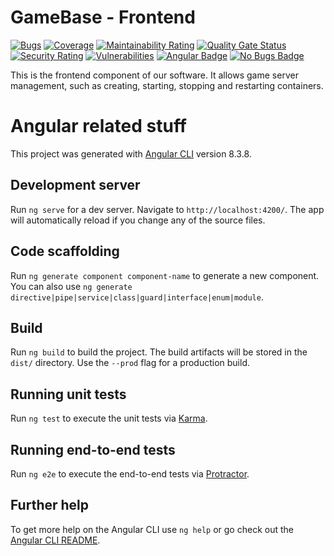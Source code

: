 # GameBase - Frontend
[![Bugs](https://sonarqube.gahr.dev/api/project_badges/measure?project=GB-F&metric=bugs)](https://sonarqube.gahr.dev/dashboard?id=GB-F)
[![Coverage](https://sonarqube.gahr.dev/api/project_badges/measure?project=GB-F&metric=coverage)](https://sonarqube.gahr.dev/dashboard?id=GB-F)
[![Maintainability Rating](https://sonarqube.gahr.dev/api/project_badges/measure?project=GB-F&metric=sqale_rating)](https://sonarqube.gahr.dev/dashboard?id=GB-F)
[![Quality Gate Status](https://sonarqube.gahr.dev/api/project_badges/measure?project=GB-F&metric=alert_status)](https://sonarqube.gahr.dev/dashboard?id=GB-F)
[![Security Rating](https://sonarqube.gahr.dev/api/project_badges/measure?project=GB-F&metric=security_rating)](https://sonarqube.gahr.dev/dashboard?id=GB-F)
[![Vulnerabilities](https://sonarqube.gahr.dev/api/project_badges/measure?project=GB-F&metric=vulnerabilities)](https://sonarqube.gahr.dev/dashboard?id=GB-F)
[![Angular Badge](https://img.shields.io/badge/Made%20with-Angular%20-red.svg)](https://dev.game-base.de)
[![No Bugs Badge](https://img.shields.io/badge/Definitely%20-no%20bugs%20%3A%29-red.svg)](https://dev.game-base.de)

This is the frontend component of our software. It allows game server management, such as creating, starting, stopping and restarting containers.

# Angular related stuff
This project was generated with [Angular CLI](https://github.com/angular/angular-cli) version 8.3.8.

## Development server

Run `ng serve` for a dev server. Navigate to `http://localhost:4200/`. The app will automatically reload if you change any of the source files.

## Code scaffolding

Run `ng generate component component-name` to generate a new component. You can also use `ng generate directive|pipe|service|class|guard|interface|enum|module`.

## Build

Run `ng build` to build the project. The build artifacts will be stored in the `dist/` directory. Use the `--prod` flag for a production build.

## Running unit tests

Run `ng test` to execute the unit tests via [Karma](https://karma-runner.github.io).

## Running end-to-end tests

Run `ng e2e` to execute the end-to-end tests via [Protractor](http://www.protractortest.org/).

## Further help

To get more help on the Angular CLI use `ng help` or go check out the [Angular CLI README](https://github.com/angular/angular-cli/blob/master/README.md).
